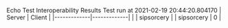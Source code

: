 Echo Test Interoperability Results
Test run at 2021-02-19 20:44:20.804170
| Server      | Client      |
|-------------|-------------|
|             | sipsorcery  |
| sipsorcery  | 0           |
